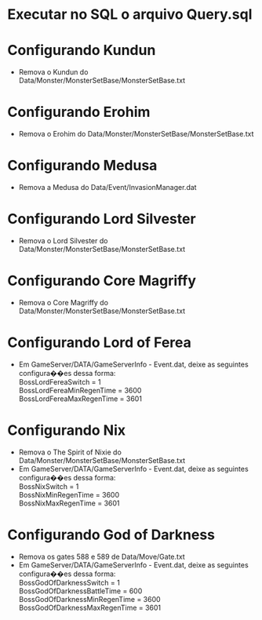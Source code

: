 # Executar no SQL o arquivo Query.sql

# Configurando Kundun

- Remova o Kundun do Data/Monster/MonsterSetBase/MonsterSetBase.txt

# Configurando Erohim

- Remova o Erohim do Data/Monster/MonsterSetBase/MonsterSetBase.txt

# Configurando Medusa

- Remova a Medusa do Data/Event/InvasionManager.dat

# Configurando Lord Silvester

- Remova o Lord Silvester do Data/Monster/MonsterSetBase/MonsterSetBase.txt

# Configurando Core Magriffy

- Remova o Core Magriffy do Data/Monster/MonsterSetBase/MonsterSetBase.txt

# Configurando Lord of Ferea

- Em GameServer/DATA/GameServerInfo - Event.dat, deixe as seguintes configura��es dessa forma:\
  BossLordFereaSwitch = 1\
  BossLordFereaMinRegenTime = 3600\
  BossLordFereaMaxRegenTime = 3601

# Configurando Nix

- Remova o The Spirit of Nixie do Data/Monster/MonsterSetBase/MonsterSetBase.txt
- Em GameServer/DATA/GameServerInfo - Event.dat, deixe as seguintes configura��es dessa forma:\
  BossNixSwitch = 1\
  BossNixMinRegenTime = 3600\
  BossNixMaxRegenTime = 3601

# Configurando God of Darkness

- Remova os gates 588 e 589 de Data/Move/Gate.txt
- Em GameServer/DATA/GameServerInfo - Event.dat, deixe as seguintes configura��es dessa forma:\
  BossGodOfDarknessSwitch = 1\
  BossGodOfDarknessBattleTime = 600\
  BossGodOfDarknessMinRegenTime = 3600\
  BossGodOfDarknessMaxRegenTime = 3601

